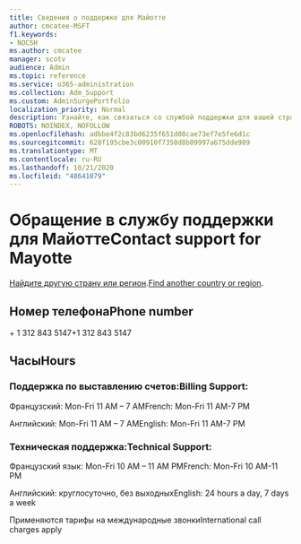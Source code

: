 ```yaml
---
title: Сведения о поддержке для Майотте
author: cmcatee-MSFT
f1.keywords:
- NOCSH
ms.author: cmcatee
manager: scotv
audience: Admin
ms.topic: reference
ms.service: o365-administration
ms.collection: Adm_Support
ms.custom: AdminSurgePortfolio
localization_priority: Normal
description: Узнайте, как связаться со службой поддержки для вашей страны или региона.
ROBOTS: NOINDEX, NOFOLLOW
ms.openlocfilehash: adbbe4f2c83bd6235f651d08cae73ef7e5fe6d1c
ms.sourcegitcommit: 628f195cbe3c00910f7350d8b09997a675dde989
ms.translationtype: MT
ms.contentlocale: ru-RU
ms.lasthandoff: 10/21/2020
ms.locfileid: "48641079"
---
```

# <a name="contact-support-for-mayotte"></a><span data-ttu-id="fd72c-103">Обращение в службу поддержки для Майотте</span><span class="sxs-lookup"><span data-stu-id="fd72c-103">Contact support for Mayotte</span></span>

<span data-ttu-id="fd72c-104">[Найдите другую страну или регион](../contact-support-for-business-products.md).</span><span class="sxs-lookup"><span data-stu-id="fd72c-104">[Find another country or region](../contact-support-for-business-products.md).</span></span>

## <a name="phone-number"></a><span data-ttu-id="fd72c-105">Номер телефона</span><span class="sxs-lookup"><span data-stu-id="fd72c-105">Phone number</span></span>
<span data-ttu-id="fd72c-106">+ 1 312 843 5147</span><span class="sxs-lookup"><span data-stu-id="fd72c-106">+1 312 843 5147</span></span>

## <a name="hours"></a><span data-ttu-id="fd72c-107">Часы</span><span class="sxs-lookup"><span data-stu-id="fd72c-107">Hours</span></span>
### <a name="billing-support"></a><span data-ttu-id="fd72c-108">Поддержка по выставлению счетов:</span><span class="sxs-lookup"><span data-stu-id="fd72c-108">Billing Support:</span></span>

<span data-ttu-id="fd72c-109">Французский: Mon-Fri 11 AM – 7 AM</span><span class="sxs-lookup"><span data-stu-id="fd72c-109">French: Mon-Fri 11 AM-7 PM</span></span>

<span data-ttu-id="fd72c-110">Английский: Mon-Fri 11 AM – 7 AM</span><span class="sxs-lookup"><span data-stu-id="fd72c-110">English: Mon-Fri 11 AM-7 PM</span></span>

### <a name="technical-support"></a><span data-ttu-id="fd72c-111">Техническая поддержка:</span><span class="sxs-lookup"><span data-stu-id="fd72c-111">Technical Support:</span></span>

<span data-ttu-id="fd72c-112">Французский язык: Mon-Fri 10 AM – 11 AM PM</span><span class="sxs-lookup"><span data-stu-id="fd72c-112">French: Mon-Fri 10 AM-11 PM</span></span>

<span data-ttu-id="fd72c-113">Английский: круглосуточно, без выходных</span><span class="sxs-lookup"><span data-stu-id="fd72c-113">English: 24 hours a day, 7 days a week</span></span>

<span data-ttu-id="fd72c-114">Применяются тарифы на международные звонки</span><span class="sxs-lookup"><span data-stu-id="fd72c-114">International call charges apply</span></span>
